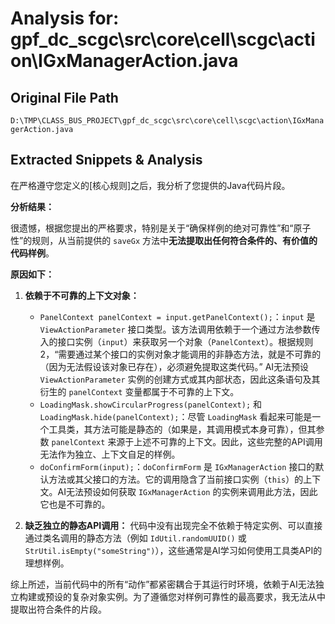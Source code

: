 # Analysis for: gpf_dc_scgc\src\core\cell\scgc\action\IGxManagerAction.java

## Original File Path
`D:\TMP\CLASS_BUS_PROJECT\gpf_dc_scgc\src\core\cell\scgc\action\IGxManagerAction.java`

## Extracted Snippets & Analysis
在严格遵守您定义的[核心规则]之后，我分析了您提供的Java代码片段。

**分析结果：**

很遗憾，根据您提出的严格要求，特别是关于“确保样例的绝对可靠性”和“原子性”的规则，从当前提供的 `saveGx` 方法中**无法提取出任何符合条件的、有价值的代码样例**。

**原因如下：**

1.  **依赖于不可靠的上下文对象：**
    *   `PanelContext panelContext = input.getPanelContext();`：`input` 是 `ViewActionParameter` 接口类型。该方法调用依赖于一个通过方法参数传入的接口实例（`input`）来获取另一个对象（`PanelContext`）。根据规则2，“需要通过某个接口的实例对象才能调用的非静态方法，就是不可靠的（因为无法假设该对象已存在），必须避免提取这类代码。” AI无法预设 `ViewActionParameter` 实例的创建方式或其内部状态，因此这条语句及其衍生的 `panelContext` 变量都属于不可靠的上下文。
    *   `LoadingMask.showCircularProgress(panelContext);` 和 `LoadingMask.hide(panelContext);`：尽管 `LoadingMask` 看起来可能是一个工具类，其方法可能是静态的（如果是，其调用模式本身可靠），但其参数 `panelContext` 来源于上述不可靠的上下文。因此，这些完整的API调用无法作为独立、上下文自足的样例。
    *   `doConfirmForm(input);`：`doConfirmForm` 是 `IGxManagerAction` 接口的默认方法或其父接口的方法。它的调用隐含了当前接口实例（`this`）的上下文。AI无法预设如何获取 `IGxManagerAction` 的实例来调用此方法，因此它也是不可靠的。

2.  **缺乏独立的静态API调用：**
    代码中没有出现完全不依赖于特定实例、可以直接通过类名调用的静态方法（例如 `IdUtil.randomUUID()` 或 `StrUtil.isEmpty("someString")`），这些通常是AI学习如何使用工具类API的理想样例。

综上所述，当前代码中的所有“动作”都紧密耦合于其运行时环境，依赖于AI无法独立构建或预设的复杂对象实例。为了遵循您对样例可靠性的最高要求，我无法从中提取出符合条件的片段。